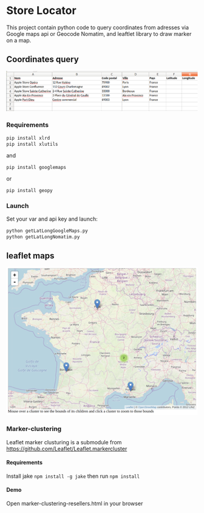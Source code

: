 # Store Locator 

This project contain python code to query coordinates from adresses via Google maps api or Geocode Nomatim, and leaftlet library to draw marker on a map.

## Coordinates query

![Excel source file](./img/excel.png)

### Requirements

```
pip install xlrd
pip install xlutils
```
and
```
pip install googlemaps
```
or 
```
pip install geopy
```

### Launch

Set your var and api key and launch:
```
python getLatLongGoogleMaps.py
python getLatLongNomatim.py
```

## leaflet maps

![Resulting map](./img/map.png)

### Marker-clustering

Leaflet marker clusturing is a submodule from https://github.com/Leaflet/Leaflet.markercluster

#### Requirements

Install jake `npm install -g jake` then run `npm install`

#### Demo

Open marker-clustering-resellers.html in your browser
